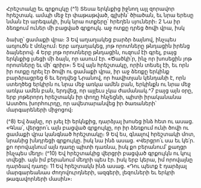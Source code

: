 
Հրեշտակը եւ գրքույկը
(^1) Տեսա երկնքից իջնող այլ զորավոր հրեշտակ. ամպի մեջ էր փաթաթված, գլխին՝ ծիածան, եւ նրա երեսը նման էր
արեգակի, իսկ նրա ոտքերը՝ հրեղեն սյուների։ 2 Նա իր ձեռքում ուներ մի բացված գրքույկ. աջ ոտքը դրեց ծովի վրա, իսկ


ձախը՝ ցամաքի վրա։ 3 Եվ աղաղակեց բարձր ձայնով, ինչպես առյուծն է մռնչում։ Երբ աղաղակեց, յոթ որոտները
թնդացին իրենց ձայներով։ 4 Երբ յոթ որոտները թնդացին, ուզում էի գրել, բայց երկնքից լսեցի մի ձայն, որ ասում էր.
«Ծածկի՛ր, ինչ որ խոսեցին յոթ որոտները եւ մի՛ գրիր»։ 5 Եվ այն հրեշտակը, որին տեսել էի, եւ որն իր ոտքը դրել էր ծովի
ու ցամաքի վրա, իր աջ ձեռքը երկինք բարձրացրեց 6 եւ երդվեց Նրանով, որ հավիտյան կենդանի է, որն ստեղծեց երկիրն
ու նրա մեջ առկա ամեն բան, երկինքն ու նրա մեջ առկա ամեն բան, երդվեց, որ այլեւս չկա ժամանակ.^7 բայց այն օրը,
երբ յոթերորդ հրեշտակն իր փողը հնչեցնի, պիտի իրականանա Աստծու խորհուրդը, որ ավետարանվեց իր ծառաների՝
մարգարեների միջոցով։

(^8) Եվ ձայնը, որ լսել էի երկնքից, դարձյալ խոսեց ինձ հետ ու ասաց. «Գնա՛, վերցրո՛ւ այն բացված գրքույկը, որ իր
ձեռքում ունի ծովի ու ցամաքի վրա կանգնած հրեշտակը։ 9 Եվ ես, գնալով հրեշտակի մոտ, նրանից խնդրեցի գրքույկը.
իսկ նա ինձ ասաց. «Վերցրո՛ւ սա եւ կե՛ր. քո որովայնում այն դառը պիտի դառնա, իսկ քո բերանում՝ քաղցր ինչպես մեղր։
(^10) Եվ հրեշտակից վերցրի բացված գրքույկն ու կուլ տվեցի. այն իմ բերանում մեղրի պես էր. իսկ երբ կերա, իմ որովայնը
դարձավ դառը։ 11 Եվ հրեշտակն ինձ ասաց. «Դու պետք է դարձյալ մարգարեանաս ժողովուրդների, ազգերի, լեզուների
եւ երկրի թագավորների մասին»։
